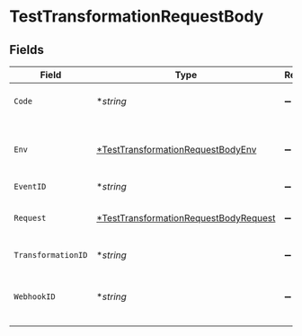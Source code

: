 # TestTransformationRequestBody


## Fields

| Field                                                                                                    | Type                                                                                                     | Required                                                                                                 | Description                                                                                              |
| -------------------------------------------------------------------------------------------------------- | -------------------------------------------------------------------------------------------------------- | -------------------------------------------------------------------------------------------------------- | -------------------------------------------------------------------------------------------------------- |
| `Code`                                                                                                   | **string*                                                                                                | :heavy_minus_sign:                                                                                       | JavaScript code to be executed                                                                           |
| `Env`                                                                                                    | [*TestTransformationRequestBodyEnv](../../models/operations/testtransformationrequestbodyenv.md)         | :heavy_minus_sign:                                                                                       | Key-value environment variables to be passed to the transformation                                       |
| `EventID`                                                                                                | **string*                                                                                                | :heavy_minus_sign:                                                                                       | N/A                                                                                                      |
| `Request`                                                                                                | [*TestTransformationRequestBodyRequest](../../models/operations/testtransformationrequestbodyrequest.md) | :heavy_minus_sign:                                                                                       | Request input to use for the transformation execution                                                    |
| `TransformationID`                                                                                       | **string*                                                                                                | :heavy_minus_sign:                                                                                       | Transformation ID                                                                                        |
| `WebhookID`                                                                                              | **string*                                                                                                | :heavy_minus_sign:                                                                                       | ID of the connection to use for the execution `context`                                                  |